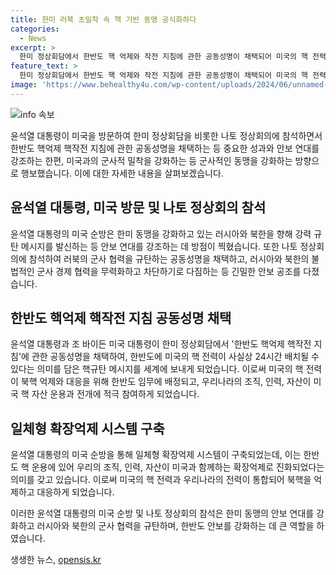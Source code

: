 ```yaml
---
title: 한미 러북 초밀착 속 핵 기반 동맹 공식화하다
categories:
  - News
excerpt: >
  한미 정상회담에서 한반도 핵 억제와 작전 지침에 관한 공동성명이 채택되어 미국의 핵 전력이 한반도 임무에 배정되고, 한국의 조직과 자산이 미국 핵 자산 운용과 전개에 참여하는 확장억제 시스템이 완성됨을 발표한 윤석열 대통령. NATO 정상회의 참석을 계기로 미국 순방 동안 러시아와 북한을 규탄하고 국제사회와의 안보 연대를 강화하는 데 방점이 찍혔으며,  다양한 회담을 통해 긴밀한 공조를 약속했음. 이에 미국과의 핵 기반 동맹으로 격상되며 군사적 밀착을 강화하는 모습이 돋보였다.
feature_text: >
  한미 정상회담에서 한반도 핵 억제와 작전 지침에 관한 공동성명이 채택되어 미국의 핵 전력이 한반도 임무에 배정되고, 한국의 조직과 자산이 미국 핵 자산 운용과 전개에 참여하는 확장억제 시스템이 완성됨을 발표한 윤석열 대통령. NATO 정상회의 참석을 계기로 미국 순방 동안 러시아와 북한을 규탄하고 국제사회와의 안보 연대를 강화하는 데 방점이 찍혔으며,  다양한 회담을 통해 긴밀한 공조를 약속했음. 이에 미국과의 핵 기반 동맹으로 격상되며 군사적 밀착을 강화하는 모습이 돋보였다.
image: 'https://www.behealthy4u.com/wp-content/uploads/2024/06/unnamed-file.png'
---
```


<p><img src="https://www.behealthy4u.com/wp-content/uploads/2024/06/unnamed-file.png" alt="info 속보" /></p>

<p>윤석열 대통령이 미국을 방문하여 한미 정상회담을 비롯한 나토 정상회의에 참석하면서 한반도 핵억제 핵작전 지침에 관한 공동성명을 채택하는 등 중요한 성과와 안보 연대를 강조하는 한편, 미국과의 군사적 밀착을 강화하는 등 군사적인 동맹을 강화하는 방향으로 행보했습니다. 이에 대한 자세한 내용을 살펴보겠습니다. </p>

<h2 data-ke-size="size26">윤석열 대통령, 미국 방문 및 나토 정상회의 참석</h2>

<p>윤석열 대통령의 미국 순방은 한미 동맹을 강화하고 있는 러시아와 북한을 향해 강력 규탄 메시지를 발신하는 등 안보 연대를 강조하는 데 방점이 찍혔습니다. 또한 나토 정상회의에 참석하여 러북의 군사 협력을 규탄하는 공동성명을 채택하고, 러시아와 북한의 불법적인 군사 경제 협력을 무력화하고 차단하기로 다짐하는 등 긴밀한 안보 공조를 다졌습니다.</p>

<h2 data-ke-size="size26">한반도 핵억제 핵작전 지침 공동성명 채택</h2>

<p>윤석열 대통령과 조 바이든 미국 대통령이 한미 정상회담에서 '한반도 핵억제 핵작전 지침'에 관한 공동성명을 채택하여, 한반도에 미국의 핵 전력이 사실상 24시간 배치될 수 있다는 의미를 담은 핵규탄 메시지를 세계에 보내게 되었습니다. 이로써 미국의 핵 전력이 북핵 억제와 대응을 위해 한반도 임무에 배정되고, 우리나라의 조직, 인력, 자산이 미국 핵 자산 운용과 전개에 적극 참여하게 되었습니다.</p>

<h2 data-ke-size="size26">일체형 확장억제 시스템 구축</h2>

<p>윤석열 대통령의 미국 순방을 통해 일체형 확장억제 시스템이 구축되었는데, 이는 한반도 핵 운용에 있어 우리의 조직, 인력, 자산이 미국과 함께하는 확장억제로 진화되었다는 의미를 갖고 있습니다. 이로써 미국의 핵 전력과 우리나라의 전력이 통합되어 북핵을 억제하고 대응하게 되었습니다.</p>

<p>이러한 윤석열 대통령의 미국 순방 및 나토 정상회의 참석은 한미 동맹의 안보 연대를 강화하고 러시아와 북한의 군사 협력을 규탄하며, 한반도 안보를 강화하는 데 큰 역할을 하였습니다.</p>
생생한 뉴스, <a href="https://opensis.kr" rel="dofollow">opensis.kr</a>


